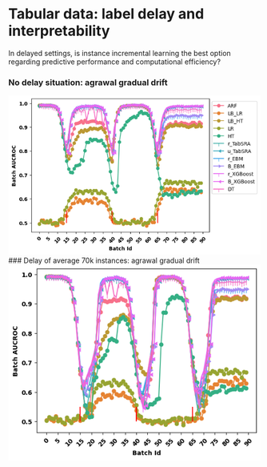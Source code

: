# Tabular data: label delay and interpretability
In delayed settings, is instance incremental learning the best option regarding predictive performance and computational efficiency?
### No delay situation: agrawal gradual drift
<img src="https://github.com/anselmeamekoe/DelayedLabelStream/blob/main/Ressources/Images/AGR_g_DELAY_0.png" width=600px>
### Delay of average 70k instances: agrawal gradual drift
<img src="https://github.com/anselmeamekoe/DelayedLabelStream/blob/main/Ressources/Images/AGR_g_DELAY_70000.png" width=600px>
